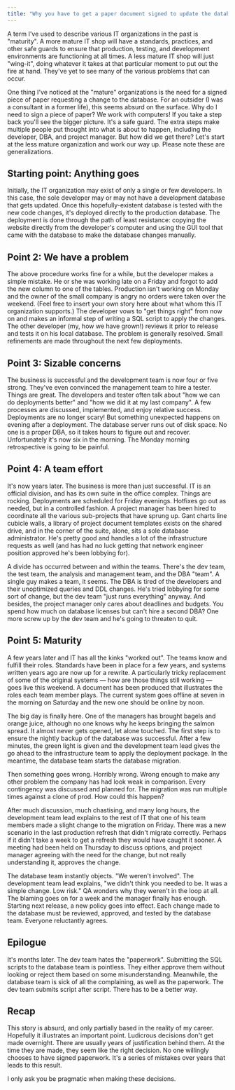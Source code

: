 ```yaml
---
title: "Why you have to get a paper document signed to update the database"
---
```



A term I've used to describe various IT organizations in the past is "maturity". A more mature IT shop will have a standards, practices, and other safe guards to ensure that production, testing, and development environments are functioning at all times. A less mature IT shop will just "wing-it", doing whatever it takes at that particular moment to put out the fire at hand. They've yet to see many of the various problems that can occur.

One thing I've noticed at the "mature" organizations is the need for a signed piece of paper requesting a change to the database. For an outsider (I was a consultant in a former life), this seems absurd on the surface. Why do I need to sign a piece of paper? We work with computers! If you take a step back you'll see the bigger picture. It's a safe guard. The extra steps make multiple people put thought into what is about to happen, including the developer, DBA, and project manager. But how did we get there? Let's start at the less mature organization and work our way up. Please note these are generalizations.

## Starting point: Anything goes

Initially, the IT organization may exist of only a single or few developers. In this case, the sole developer may or may not have a development database that gets updated. Once this hopefully-existent database is tested with the new code changes, it's deployed directly to the production database. The deployment is done through the path of least resistance: copying the website directly from the developer's computer and using the GUI tool that came with the database to make the database changes manually.

## Point 2: We have a problem

The above procedure works fine for a while, but the developer makes a simple mistake. He or she was working late on a Friday and forgot to add the new column to one of the tables. Production isn't working on Monday and the owner of the small company is angry no orders were taken over the weekend. (Feel free to insert your own story here about what whom this IT organization supports.) The developer vows to "get things right" from now on and makes an informal step of writing a SQL script to apply the changes. The other developer (my, how we have grown!) reviews it prior to release and tests it on his local database. The problem is generally resolved. Small refinements are made throughout the next few deployments.

## Point 3: Sizable concerns

The business is successful and the development team is now four or five strong. They've even convinced the management team to hire a tester. Things are great. The developers and tester often talk about "how we can do deployments better" and "how we did it at my last company". A few processes are discussed, implemented, and enjoy relative success. Deployments are no longer scary! But something unexpected happens on evening after a deployment. The database server runs out of disk space. No one is a proper DBA, so it takes hours to figure out and recover. Unfortunately it's now six in the morning. The Monday morning retrospective is going to be painful.

## Point 4: A team effort

It's now years later. The business is more than just successful. IT is an official division, and has its own suite in the office complex. Things are rocking. Deployments are scheduled for Friday evenings. Hotfixes go out as needed, but in a controlled fashion. A project manager has been hired to coordinate all the various sub-projects that have sprung up. Gant charts line cubicle walls, a library of project document templates exists on the shared drive, and in the corner of the suite, alone, sits a sole database administrator. He's pretty good and handles a lot of the infrastructure requests as well (and has had no luck getting that network engineer position approved he's been lobbying for).

A divide has occurred between and within the teams. There's the dev team, the test team, the analysis and management team, and the DBA "team". A single guy makes a team, it seems. The DBA is tired of the developers and their unoptimized queries and DDL changes. He's tried lobbying for some sort of change, but the dev team "just runs everything" anyway. And besides, the project manager only cares about deadlines and budgets. You spend how much on database licenses but can't hire a second DBA? One more screw up by the dev team and he's going to threaten to quit.

## Point 5: Maturity

A few years later and IT has all the kinks "worked out". The teams know and fulfill their roles. Standards have been in place for a few years, and systems written years ago are now up for a rewrite. A particularly tricky replacement of some of the original systems — how are those things still working — goes live this weekend. A document has been produced that illustrates the roles each team member plays. The current system goes offline at seven in the morning on Saturday and the new one should be online by noon.

The big day is finally here. One of the managers has brought bagels and orange juice, although no one knows why he keeps bringing the salmon spread. It almost never gets opened, let alone touched. The first step is to ensure the nightly backup of the database was successful. After a few minutes, the green light is given and the development team lead gives the go ahead to the infrastructure team to apply the deployment package. In the meantime, the database team starts the database migration.

Then something goes wrong. Horribly wrong. Wrong enough to make any other problem the company has had look weak in comparison. Every contingency was discussed and planned for. The migration was run multiple times against a clone of prod. How could this happen?

After much discussion, much chastising, and many long hours, the development team lead explains to the rest of IT that one of his team members made a slight change to the migration on Friday. There was a new scenario in the last production refresh that didn't migrate correctly. Perhaps if it didn't take a week to get a refresh they would have caught it sooner. A meeting had been held on Thursday to discuss options, and project manager agreeing with the need for the change, but not really understanding it, approves the change.

The database team instantly objects. "We weren't involved". The development team lead explains, "we didn't think you needed to be. It was a simple change. Low risk." QA wonders why they weren't in the loop at all. The blaming goes on for a week and the manager finally has enough. Starting next release, a new policy goes into effect. Each change made to the database must be reviewed, approved, and tested by the database team. Everyone reluctantly agrees.

## Epilogue

It's months later. The dev team hates the "paperwork". Submitting the SQL scripts to the database team is pointless. They either approve them without looking or reject them based on some misunderstanding. Meanwhile, the database team is sick of all the complaining, as well as the paperwork. The dev team submits script after script. There has to be a better way.

## Recap

This story is absurd, and only partially based in the reality of my career. Hopefully it illustrates an important point. Ludicrous decisions don't get made overnight. There are usually years of justification behind them. At the time they are made, they seem like the right decision. No one willingly chooses to have signed paperwork. It's a series of mistakes over years that leads to this result.

I only ask you be pragmatic when making these decisions.